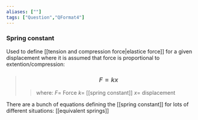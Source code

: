 ```yaml
---
aliases: [""]
tags: ["Question","QFormat4"]
---
```

### Spring constant
Used to define [[tension and compression force|elastice force]] for a given displacement where it is assumed that force is proportional to extention/compression:

> ### $$ F = kx $$ 
>> where:
>> $F=$ Force
>> $k=$ [[spring constant]]
>> $x=$ displacement

There are a bunch of equations defining the [[spring constant]] for lots of different situations: [[equivalent springs]]